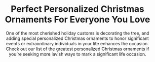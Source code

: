 ---
layout: post
title: Perfect Personalized Christmas Ornaments For Everyone You Love
subtitle: One of the most cherished holiday customs is decorating the tree, and adding special personalized Christmas ornaments to honor significant events or extraordinary individuals in your life enhances the occasion. Check out our list of the greatest personalized Christmas ornaments if you’re seeking more lavish ways to mark a significant life occasion.
header-img: "img/post/2023/09/copied/medium_personalized_christmas_ornaments_f9f8aebf0c.jpg"
header-style: text
permalink: "/personalized-christmas-ornaments/"
catalog: true
tags:
  - Recipients 
  - Men
---   